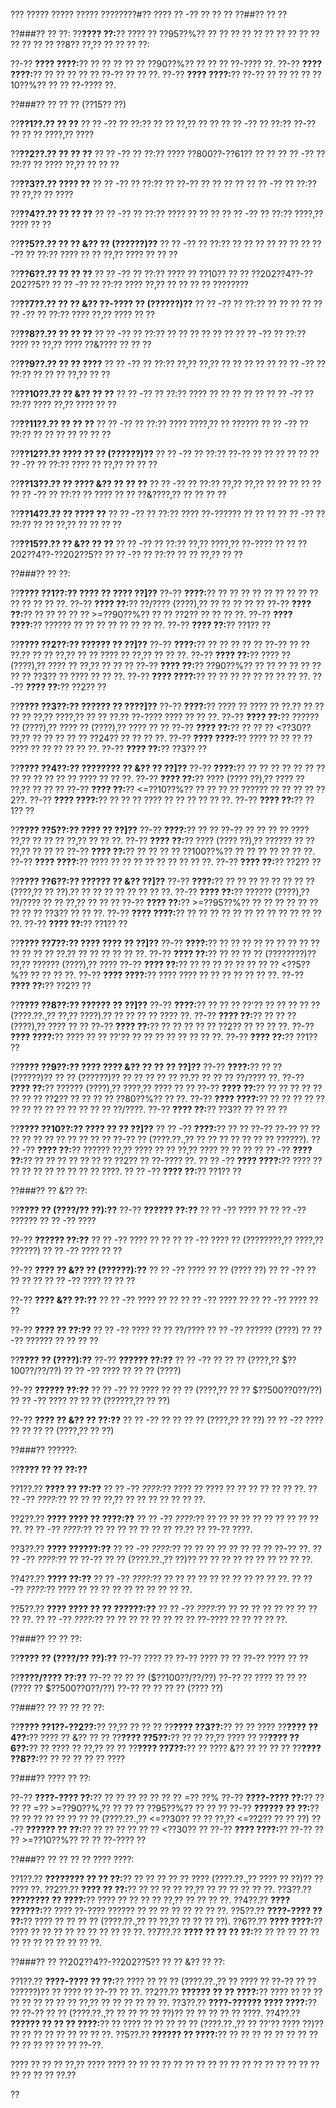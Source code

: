 ??? ????? ????? ????? ????????#?? ???? ?? -?? ?? ?? ??
??##?? ?? ??

??###?? ?? ??:
??**???? ??:**?? ???? ?? ??95??%?? ?? ?? ?? ?? ?? ?? ?? ?? ?? ?? ?? ?? ?? ?? ??8?? ??,?? ?? ?? ?? ??:

??-?? **???? ????:**?? ?? ?? ?? ?? ?? ??90??%?? ?? ?? ?? ??-???? ??.
??-?? **???? ????:**?? ?? ?? ?? ?? ?? ??-?? ?? ?? ??.
??-?? **???? ????:**?? ??-?? ?? ?? ?? ?? ??10??%?? ?? ?? ??-???? ??.

??###?? ?? ?? ?? (??15?? ??)

??**??1??.?? ?? ??**
??  ?? -?? ?? ??:?? ?? ?? ??,?? ?? ??
??  ?? -?? ?? ??:?? ??-?? ?? ?? ?? ????,?? ????

??**??2??.?? ?? ?? ??**
??  ?? -?? ?? ??:?? ???? ??800??-??61?? ?? ??
??  ?? -?? ?? ??:?? ?? ???? ??,?? ?? ?? ??

??**??3??.?? ???? ??**
??  ?? -?? ?? ??:?? ?? ??-?? ?? ?? ?? ??
??  ?? -?? ?? ??:?? ?? ??,?? ?? ????

??**??4??.?? ?? ?? ??**
??  ?? -?? ?? ??:?? ???? ?? ?? ??
??  ?? -?? ?? ??:?? ????,?? ???? ?? ??

??**??5??.?? ?? ?? &?? ?? (??????)??**
??  ?? -?? ?? ??:?? ?? ?? ?? ?? ?? ??
??  ?? -?? ?? ??:?? ???? ?? ?? ??,?? ???? ?? ?? ??

??**??6??.?? ?? ?? ??**
??  ?? -?? ?? ??:?? ???? ?? ??10?? ?? ?? ??202??4??-??202??5??
??  ?? -?? ?? ??:?? ???? ??,?? ?? ?? ?? ?? ????????

??**??7??.?? ?? ?? &?? ??-???? ?? (??????)??**
??  ?? -?? ?? ??:?? ?? ?? ?? ??
??  ?? -?? ?? ??:?? ???? ??,?? ???? ?? ??

??**??8??.?? ?? ?? ??**
??  ?? -?? ?? ??:?? ?? ?? ?? ?? ?? ??
??  ?? -?? ?? ??:?? ???? ?? ??,?? ???? ??&???? ?? ?? ??

??**??9??.?? ?? ?? ????**
??  ?? -?? ?? ??:?? ??,?? ??,?? ?? ?? ?? ?? ??
??  ?? -?? ?? ??:?? ?? ?? ?? ??,?? ?? ??

??**??10??.?? ?? &?? ?? ??**
??   ?? -?? ?? ??:?? ???? ?? ?? ?? ?? ??
??   ?? -?? ?? ??:?? ???? ??,?? ???? ?? ??

??**??11??.?? ?? ?? ??**
??   ?? -?? ?? ??:?? ???? ????,?? ?? ??????
??   ?? -?? ?? ??:?? ?? ?? ?? ?? ?? ?? ??

??**??12??.?? ???? ?? ?? (??????)??**
??   ?? -?? ?? ??:?? ??-?? ?? ?? ?? ?? ??
??   ?? -?? ?? ??:?? ???? ?? ??,?? ?? ?? ??

??**??13??.?? ?? ???? &?? ?? ?? ??**
??   ?? -?? ?? ??:?? ??,?? ??,?? ?? ?? ?? ?? ??
??   ?? -?? ?? ??:?? ?? ???? ?? ?? ??&????,?? ?? ?? ?? ??

??**??14??.?? ?? ???? ??**
??   ?? -?? ?? ??:?? ???? ??-?????? ?? ?? ??
??   ?? -?? ?? ??:?? ?? ?? ??,?? ?? ?? ?? ??

??**??15??.?? ?? &?? ?? ??**
??   ?? -?? ?? ??:?? ??,?? ????,?? ??-???? ?? ?? ??202??4??-??202??5??
??   ?? -?? ?? ??:?? ?? ?? ??,?? ?? ??

??###?? ?? ??:

??**???? ??1??:?? ???? ?? ???? ??]??**
??-?? **????:**?? ?? ?? ?? ?? ?? ?? ?? ?? ?? ?? ?? ?? ?? ??.
??-?? **???? ??:**?? ??/???? (????),?? ?? ?? ?? ?? ??
??-?? **???? ??:**?? ?? ?? ?? ?? ?? >=??90??%?? ?? ?? ??2?? ?? ?? ?? ??.
??-?? **???? ????:**?? ?????? ?? ?? ?? ?? ?? ?? ?? ??.
??-?? **???? ??:**?? ??1?? ??

??**???? ??2??:?? ?????? ?? ??]??**
??-?? **????:**?? ?? ?? ?? ?? ?? ??-?? ?? ?? ??.?? ?? ?? ??,?? ?? ?? ???? ?? ??,?? ?? ?? ??.
??-?? **???? ??:**?? ???? ?? (????),?? ???? ?? ??,?? ?? ?? ??
??-?? **???? ??:**?? ??90??%?? ?? ?? ?? ?? ?? ?? ?? ?? ??3?? ?? ???? ?? ?? ??.
??-?? **???? ????:**?? ?? ?? ?? ?? ?? ?? ?? ?? ??.
??-?? **???? ??:**?? ??2?? ??

??**???? ??3??:?? ?????? ?? ????]??**
??-?? **????:**?? ???? ?? ???? ?? ??.?? ?? ?? ?? ?? ??,?? ????,?? ?? ?? ??.?? ??-???? ???? ?? ?? ??.
??-?? **???? ??:**?? ?????? ?? (????),?? ???? ?? (????),?? ???? ?? ??
??-?? **???? ??:**?? ?? ?? ?? <??30?? ??,?? ?? ?? ?? ?? ?? ??24?? ?? ?? ?? ??.
??-?? **???? ????:**?? ???? ?? ?? ?? ?? ???? ?? ?? ?? ?? ?? ??.
??-?? **???? ??:**?? ??3?? ??

??**???? ??4??:?? ???????? ?? &?? ?? ??]??**
??-?? **????:**?? ?? ?? ?? ?? ?? ?? ?? ?? ?? ?? ?? ?? ?? ???? ?? ?? ??.
??-?? **???? ??:**?? ???? (???? ??),?? ???? ?? ??,?? ?? ?? ??
??-?? **???? ??:**?? <=??10??%?? ?? ?? ?? ?? ?????? ?? ?? ?? ?? ??2??.
??-?? **???? ????:**?? ?? ?? ?? ???? ?? ?? ?? ?? ?? ??.
??-?? **???? ??:**?? ??1?? ??

??**???? ??5??:?? ???? ?? ??]??**
??-?? **????:**?? ?? ?? ??-?? ?? ?? ?? ?? ???? ??,?? ?? ?? ?? ??,?? ?? ?? ??.
??-?? **???? ??:**?? ???? (???? ??),?? ?????? ?? ?? ??,?? ?? ?? ??
??-?? **???? ??:**?? ?? ?? ?? ?? ??100??%?? ?? ?? ?? ?? ?? ?? ??.
??-?? **???? ????:**?? ???? ?? ?? ?? ?? ?? ?? ?? ?? ??.
??-?? **???? ??:**?? ??2?? ??

??**???? ??6??:?? ?????? ?? &?? ??]??**
??-?? **????:**?? ?? ?? ?? ?? ?? ?? ?? ?? (????,?? ?? ??).?? ?? ?? ?? ?? ?? ?? ?? ??.
??-?? **???? ??:**?? ?????? (????),?? ??/???? ?? ?? ??,?? ?? ?? ??
??-?? **???? ??:**?? >=??95??%?? ?? ?? ?? ?? ?? ?? ?? ?? ?? ??3?? ?? ?? ??.
??-?? **???? ????:**?? ?? ?? ?? ?? ?? ?? ?? ?? ?? ?? ?? ?? ??.
??-?? **???? ??:**?? ??1?? ??

??**???? ??7??:?? ???? ???? ?? ??]??**
??-?? **????:**?? ?? ?? ?? ?? ?? ?? ?? ?? ?? ?? ?? ?? ?? ??.?? ?? ?? ?? ?? ?? ??.
??-?? **???? ??:**?? ?? ?? ?? ?? (????????)?? ??,?? ?????? (????),?? ????
??-?? **???? ??:**?? ?? ?? ?? ?? ?? ?? ?? ?? <??5??%?? ?? ?? ?? ??.
??-?? **???? ????:**?? ???? ???? ?? ?? ?? ?? ?? ?? ??.
??-?? **???? ??:**?? ??2?? ??

??**???? ??8??:?? ?????? ?? ??]??**
??-?? **????:**?? ?? ?? ?? ??'?? ?? ?? ?? ?? ?? (????.??.,?? ??,?? ????).?? ?? ?? ?? ?? ???? ??.
??-?? **???? ??:**?? ?? ?? ?? (????),?? ???? ?? ??
??-?? **???? ??:**?? ?? ?? ?? ?? ?? ??2?? ?? ?? ?? ??.
??-?? **???? ????:**?? ???? ?? ?? ??'?? ?? ?? ?? ?? ?? ?? ?? ??.
??-?? **???? ??:**?? ??1?? ??

??**???? ??9??:?? ???? ???? &?? ?? ?? ?? ??]??**
??-?? **????:**?? ?? ?? (??????)?? ?? ?? (??????)?? ?? ?? ?? ?? ?? ??.?? ?? ?? ?? ??/???? ??.
??-?? **???? ??:**?? ?????? (????),?? ????,?? ???? ?? ??
??-?? **???? ??:**?? ?? ?? ?? ?? ?? ?? ?? ?? ??2?? ?? ?? ?? ?? ??80??%?? ?? ??.
??-?? **???? ????:**?? ?? ?? ?? ?? ?? ?? ?? ?? ?? ?? ?? ?? ?? ?? ??/????.
??-?? **???? ??:**?? ??3?? ?? ?? ?? ??

??**???? ??10??:?? ???? ?? ?? ??]??**
??  ?? -?? **????:**?? ?? ?? ??-?? ??-?? ?? ?? ?? ?? ?? ?? ?? ?? ?? ?? ?? ??-?? ?? (????.??.,?? ?? ?? ?? ?? ?? ?? ?? ??????).
??  ?? -?? **???? ??:**?? ?????? ??,?? ???? ?? ?? ??,?? ???? ?? ?? ??
??  ?? -?? **???? ??:**?? ?? ?? ?? ?? ?? ?? ?? ??2?? ?? ??-???? ??.
??  ?? -?? **???? ????:**?? ???? ?? ?? ?? ?? ?? ?? ?? ?? ?? ????.
??  ?? -?? **???? ??:**?? ??1?? ??

??###?? ?? &?? ??:

??**???? ?? (????/?? ??):??**
??-?? **?????? ??:??**
?? ?? -?? ???? ??
?? ?? -?? ??????
?? ?? -?? ????

??-?? **?????? ??:??**
?? ?? -?? ???? ?? ??
?? ?? -?? ???? ?? (????????,?? ????,?? ??????)
?? ?? -?? ???? ?? ??

??-?? **???? ?? &?? ?? (??????):??**
?? ?? -?? ???? ?? ?? (???? ??)
?? ?? -?? ?? ?? ?? ??
?? ?? -?? ???? ?? ?? ??

??-?? **???? &?? ??:??**
?? ?? -?? ???? ?? ??
?? ?? -?? ???? ??
?? ?? -?? ???? ?? ??

??-?? **???? ?? ??:??**
?? ?? -?? ???? ?? ?? ??/????
?? ?? -?? ?????? (????)
?? ?? -?? ?????? ?? ?? ?? ??

??**???? ?? (????):??**
??-?? **?????? ??:??**
?? ?? -?? ?? ?? ?? (????,?? $??100??/??/??)
?? ?? -?? ???? ?? ?? ?? (????)

??-?? **?????? ??:??**
?? ?? -?? ?? ???? ?? ?? ?? (????,?? ?? ?? $??500??0??/??)
?? ?? -?? ???? ?? ?? ?? (??????,?? ?? ??)

??-?? **???? ?? &?? ?? ??:??**
?? ?? -?? ?? ?? ?? ?? (????,?? ?? ??)
?? ?? -?? ???? ?? ?? ?? ?? (????,?? ?? ??)

??###?? ??????:

??**???? ?? ?? ??:??**

??1??.?? **???? ?? ??:??**
??  ?? -?? *????:*?? ???? ?? ???? ?? ?? ?? ?? ?? ?? ??.
??  ?? -?? *????:*?? ?? ?? ?? ??,?? ?? ?? ?? ?? ?? ?? ??.

??2??.?? **???? ???? ?? ????:??**
??  ?? -?? *????:*?? ?? ?? ?? ?? ?? ?? ?? ?? ?? ?? ??.
??  ?? -?? *????:*?? ?? ?? ?? ?? ?? ?? ?? ??.?? ?? ??-?? ????.

??3??.?? **???? ??????:??**
??  ?? -?? *????:*?? ?? ?? ?? ?? ?? ?? ?? ?? ??-?? ??.
??  ?? -?? *????:*?? ?? ??-?? ?? ?? (????.??.,?? ??)?? ?? ?? ?? ?? ?? ?? ?? ?? ?? ??.

??4??.?? **???? ??:??**
??  ?? -?? *????:*?? ?? ?? ?? ?? ?? ?? ?? ?? ?? ?? ??.
??  ?? -?? *????:*?? ???? ?? ?? ?? ?? ?? ?? ?? ?? ?? ??.

??5??.?? **???? ???? ?? ?? ??????:??**
??  ?? -?? *????:*?? ?? ?? ?? ?? ?? ?? ?? ?? ?? ??.
??  ?? -?? *????:*?? ?? ?? ?? ?? ?? ?? ?? ?? ??-???? ?? ?? ?? ?? ??.

??###?? ?? ?? ??:

??**???? ?? (????/?? ??):??**
??-?? ???? ??
??-?? ???? ?? ??
??-?? ???? ?? ??

??**????/???? ??:??**
??-?? ?? ?? ?? ($??100??/??/??)
??-?? ?? ???? ?? ?? ?? (???? ?? $??500??0??/??)
??-?? ?? ?? ?? ?? (???? ??)

??###?? ?? ?? ?? ?? ??:

??**???? ??1??-??2??:**?? ??,?? ?? ?? ??
??**???? ??3??:**?? ?? ?? ????
??**???? ??4??:**?? ???? ?? &?? ?? ??
??**???? ??5??:**?? ?? ?? ??,?? ???? ??
??**???? ??6??:**?? ?? ???? ?? ??,?? ?? ??
??**???? ??7??:**?? ?? ???? &?? ?? ?? ?? ??
??**???? ??8??:**?? ?? ?? ?? ?? ?? ????

??###?? ???? ?? ??:

??-?? **????-???? ??:**?? ?? ?? ?? ?? ?? ?? ?? =?? ??%
??-?? **????-???? ??:**?? ?? ?? ?? =?? >=??90??%,?? ?? ?? ?? ??95??%?? ?? ?? ??
??-?? **?????? ?? ??:**?? ?? ?? ?? ?? ?? ?? ?? ?? (????.??.,?? <=??30?? ?? ?? ??,?? <=??2?? ?? ?? ??)
??-?? **?????? ?? ??:**?? ?? ?? ?? ?? ?? ?? <??30?? ??
??-?? **???? ????:**?? ??-?? ?? ?? >=??10??%?? ?? ?? ??-???? ??

??###?? ?? ?? ?? ?? ???? ????:

??1??.?? **???????? ?? ?? ??:**?? ?? ?? ?? ?? ?? ???? (????.??.,?? ???? ?? ??)?? ?? ???? ??.
??2??.?? **???? ?? ??:**?? ?? ?? ?? ?? ??,?? ?? ?? ?? ?? ?? ??.
??3??.?? **???????? ?? ????:**?? ???? ?? ?? ?? ?? ??,?? ?? ?? ?? ??.
??4??.?? **???? ??????:**?? ???? ??-???? ?????? ?? ?? ?? ?? ?? ?? ?? ??.
??5??.?? **????-???? ?? ??:**?? ???? ?? ?? ?? ?? (????.??.,?? ?? ??,?? ?? ?? ?? ??).
??6??.?? **???? ????:**?? ???? ?? ?? ?? ?? ?? ?? ?? ?? ?? ??.
??7??.?? **???? ?? ?? ?? ??:**?? ?? ?? ?? ?? ?? ?? ?? ?? ?? ?? ?? ?? ??.

??###?? ?? ??202??4??-??202??5?? ?? ?? &?? ?? ??:

??1??.?? **????-???? ?? ??:**?? ???? ?? ?? ?? (????.??.,?? ?? ???? ?? ??-?? ?? ?? ??????)?? ?? ???? ?? ??-?? ?? ??.
??2??.?? **?????? ?? ?? ????:**?? ???? ?? ?? ?? ?? ?? ?? ?? ?? ?? ??,?? ?? ?? ?? ?? ?? ??.
??3??.?? **????-?????? ???? ????:**?? ?? ??-?? ?? ?? (????.??.,?? ?? ?? ?? ?? ??)?? ?? ?? ?? ?? ?? ????.
??4??.?? **?????? ?? ?? ?? ????:**?? ?? ???? ?? ?? ?? ?? ?? (????.??.,?? ?? ??'?? ???? ??)?? ?? ?? ?? ?? ?? ?? ?? ?? ??.
??5??.?? **?????? ?? ????:**?? ?? ?? ?? ?? ?? ?? ?? ?? ?? ?? ?? ?? ?? ?? ??-??.

???? ?? ?? ?? ??,?? ???? ???? ?? ?? ?? ?? ?? ?? ?? ?? ?? ?? ?? ?? ?? ?? ?? ?? ?? ?? ?? ?? ?? ??.??

??